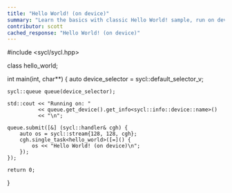 ```yaml
---
title: "Hello World! (on device)"
summary: "Learn the basics with classic Hello World! sample, run on device."
contributor: scott
cached_response: "Hello World! (on device)"
---
```


#include <sycl/sycl.hpp>

class hello_world;

int main(int, char**) {
    auto device_selector = sycl::default_selector_v;
    
    sycl::queue queue(device_selector);

    std::cout << "Running on: "
              << queue.get_device().get_info<sycl::info::device::name>()
              << "\n";
    
    queue.submit([&] (sycl::handler& cgh) {
        auto os = sycl::stream{128, 128, cgh};
        cgh.single_task<hello_world>([=]() { 
            os << "Hello World! (on device)\n"; 
        });
    });
    
    return 0;
}
